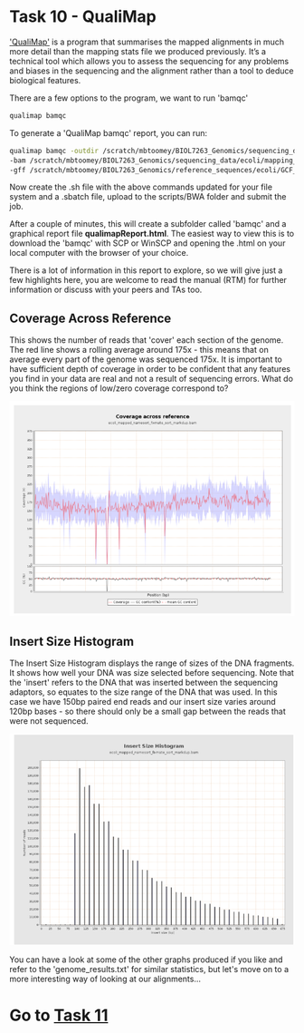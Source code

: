 # Task 10 - QualiMap
['QualiMap'](http://qualimap.bioinfo.cipf.es/) is a program that summarises the mapped alignments in much more detail than the mapping stats file we produced previously. It’s a technical tool which allows you to assess the sequencing for any problems and biases in the sequencing and the alignment rather than a tool to deduce biological features.

There are a few options to the program, we want to run 'bamqc'
```bash
qualimap bamqc
```

To generate a 'QualiMap bamqc' report, you can run:
```bash
qualimap bamqc -outdir /scratch/mbtoomey/BIOL7263_Genomics/sequencing_data/ecoli/mapping_to_reference/bamqc \
-bam /scratch/mbtoomey/BIOL7263_Genomics/sequencing_data/ecoli/mapping_to_reference/ecoli_mapped_namesort_fixmate_sort_markdup.bam \
-gff /scratch/mbtoomey/BIOL7263_Genomics/reference_sequences/ecoli/GCF_000005845.2_ASM584v2_genomic.gff
```
Now create the .sh file with the above commands updated for your file system and a .sbatch file, upload to the scripts/BWA folder and submit the job.

After a couple of minutes, this will create a subfolder called 'bamqc' and a graphical report file **qualimapReport.html**. The easiest way to view this is to download the 'bamqc' with SCP or WinSCP and opening the .html on your local computer with the browser of your choice. 

There is a lot of information in this report to explore, so we will give just a few highlights here, you are welcome to read the manual (RTM) for further information or discuss with your peers and TAs too.

## Coverage Across Reference
This shows the number of reads that 'cover' each section of the genome. The red line shows a rolling average around 175x - this means that on average every part of the genome was sequenced 175x. It is important to have sufficient depth of coverage in order to be confident that any features you find in your data are real and not a result of sequencing errors. What do you think the regions of low/zero coverage correspond to?

![Coverage Across Reference](https://github.com/mbtoomey/genomics_adventure/blob/release/images/genome_coverage_across_reference.png)

## Insert Size Histogram
The Insert Size Histogram displays the range of sizes of the DNA fragments. It shows how well your DNA was size selected before sequencing. Note that the 'insert' refers to the DNA that was inserted between the sequencing adaptors, so equates to the size range of the DNA that was used. In this case we have 150bp paired end reads and our insert size varies around 120bp bases - so there should only be a small gap between the reads that were not sequenced.

![Insert Size Histogram](https://github.com/mbtoomey/genomics_adventure/blob/release/images/genome_insert_size_histogram.png)

You can have a look at some of the other graphs produced if you like and refer to the 'genome_results.txt' for similar statistics, but let's move on to a more interesting way of looking at our alignments...

# Go to [Task 11](https://github.com/mbtoomey/genomics_adventure/blob/release/chapter_2/task_11.md)
